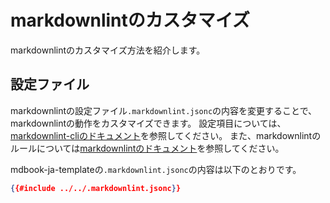 # markdownlintのカスタマイズ

markdownlintのカスタマイズ方法を紹介します。

## 設定ファイル

markdownlintの設定ファイル`.markdownlint.jsonc`の内容を変更することで、markdownlintの動作をカスタマイズできます。
設定項目については、[markdownlint-cliのドキュメント]を参照してください。
また、markdownlintのルールについては[markdownlintのドキュメント]を参照してください。

mdbook-ja-templateの`.markdownlint.jsonc`の内容は以下のとおりです。

```json
{{#include ../../.markdownlint.jsonc}}
```

[markdownlint-cliのドキュメント]: https://github.com/igorshubovych/markdownlint-cli#configuration
[markdownlintのドキュメント]: https://github.com/DavidAnson/markdownlint/blob/main/doc/Rules.md
